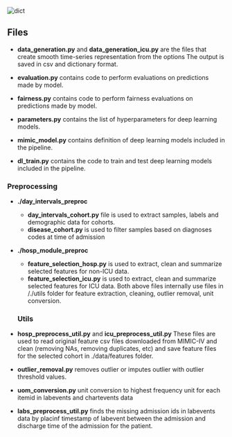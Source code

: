 
![dict](https://github.com/user-attachments/assets/4e209ecf-782b-4421-adb5-1514ab725c1d)

## Files

- **data_generation.py** and **data_generation_icu.py**
	are the files that create smooth time-series representation from the options 
  The output is saved in csv and dictionary format.
  
- **evaluation.py**
  contains code to perform evaluations on predictions made by model.
 
  
- **fairness.py**
  contains code to perform fairness evaluations on predictions made by model.
  
  
- **parameters.py**
  contains the list of hyperparameters for deep learning models.
  
 
  
- **mimic_model.py**
  contains definition of deep learning models included in the pipeline.
  
- **dl_train.py**
  contains the code to train and test deep learning models included in the pipeline.
 
### Preprocessing
- **./day_intervals_preproc**
  - **day_intervals_cohort.py** file is used to extract samples, labels and demographic data for cohorts.
  - **disease_cohort.py** is used to filter samples based on diagnoses codes at time of admission
  
- **./hosp_module_preproc**
  - **feature_selection_hosp.py** is used to extract, clean and summarize selected features for non-ICU data.
  - **feature_selection_icu.py** is used to extract, clean and summarize selected features for ICU data.
  Both above files internally use files in /./utils folder for feature extraction, cleaning, outlier removal, unit conversion.
  
  ### Utils

- **hosp_preprocess_util.py** and **icu_preprocess_util.py**
  These files are used to read original feature csv files downloaded from MIMIC-IV and clean (removing NAs, removing duplicates, etc) and
  save feature files for the selected cohort in ./data/features folder.
  
- **outlier_removal.py**
  removes outlier or imputes outlier with outlier threshold values.
  
- **uom_conversion.py**
  unit conversion to highest frequency unit for each itemid in labevents and chartevents data
  
- **labs_preprocess_util.py**
  finds the missing admission ids in labevents data by placinf timestamp of labevent between the admission and discharge time of the admission for the patient.
